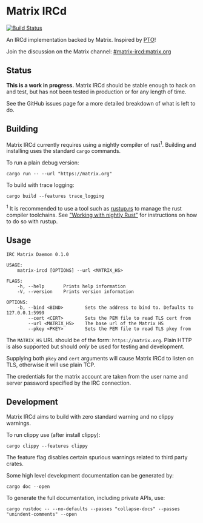 # Matrix IRCd

[![Build Status](https://travis-ci.org/matrix-org/matrix-ircd.svg?branch=master)](https://travis-ci.org/matrix-org/matrix-ircd)

An IRCd implementation backed by Matrix. Inspired by [PTO](https://github.com/tdfischer/pto)!

Join the discussion on the Matrix channel: [#matrix-ircd:matrix.org](https://matrix.to/#/#matrix-ircd:matrix.org)

## Status

**This is a work in progress.** Matrix IRCd should be stable enough to hack on
and test, but has not been tested in production or for any length of time.

See the GitHub issues page for a more detailed breakdown of what is left to do.


## Building

Matrix IRCd currently requires using a nightly compiler of rust<sup>1</sup>.
Building and installing uses the standard `cargo` commands.

To run a plain debug version:

```
cargo run -- --url "https://matrix.org"
```

To build with trace logging:

```
cargo build --features trace_logging
```


<sup>1</sup> It is recommended to use a tool such as [rustup.rs](https://www.rustup.rs) to
manage the rust compiler toolchains. See ["Working with nightly Rust"](https://github.com/rust-lang-nursery/rustup.rs#working-with-nightly-rust) for instructions on how to do so with rustup.


## Usage

```
IRC Matrix Daemon 0.1.0

USAGE:
    matrix-ircd [OPTIONS] --url <MATRIX_HS>

FLAGS:
    -h, --help       Prints help information
    -V, --version    Prints version information

OPTIONS:
    -b, --bind <BIND>        Sets the address to bind to. Defaults to 127.0.0.1:5999
        --cert <CERT>        Sets the PEM file to read TLS cert from
        --url <MATRIX_HS>    The base url of the Matrix HS
        --pkey <PKEY>        Sets the PEM file to read TLS pkey from
```

The `MATRIX_HS` URL should be of the form: `https://matrix.org`. Plain HTTP is
also supported but should *only* be used for testing and development.

Supplying both `pkey` and `cert` arguments will cause Matrix IRCd to listen
on TLS, otherwise it will use plain TCP.

The credentials for the matrix account are taken from the user name and server
password specified by the IRC connection.


## Development

Matrix IRCd aims to build with zero standard warning and no clippy warnings.

To run clippy use (after install clippy):

```
cargo clippy --features clippy
```

The feature flag disables certain spurious warnings related to third party
crates.


Some high level development documentation can be generated by:

```
cargo doc --open
```

To generate the full documentation, including private APIs, use:

```
cargo rustdoc -- --no-defaults --passes "collapse-docs" --passes "unindent-comments" --open
```
